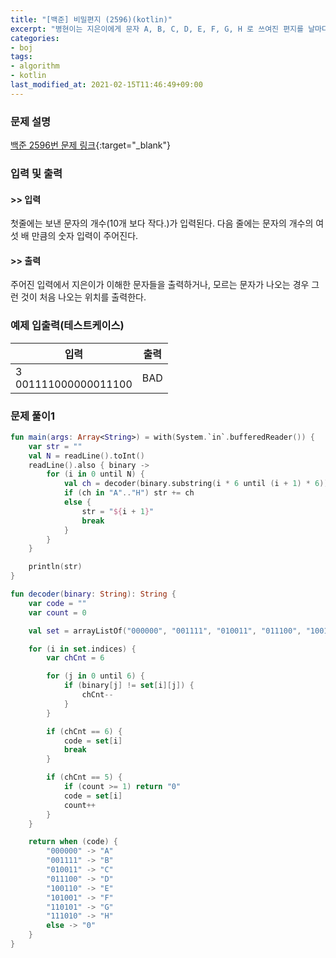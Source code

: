 ```yaml
---
title: "[백준] 비밀편지 (2596)(kotlin)"
excerpt: "병현이는 지은이에게 문자 A, B, C, D, E, F, G, H 로 쓰여진 편지를 날마다 보내는데, 컴퓨터로 보내는 비밀편지로, 한 문자마다 0 또는 1인 숫자 여섯 개를 사용하여 보낸다."
categories:
- boj
tags:
- algorithm
- kotlin
last_modified_at: 2021-02-15T11:46:49+09:00
---
```



### 문제 설명
[백준 2596번 문제 링크](https://www.acmicpc.net/problem/2596#description){:target="_blank"}




### 입력 및 출력
#### >> 입력
첫줄에는 보낸 문자의 개수(10개 보다 작다.)가 입력된다. 다음 줄에는 문자의 개수의 여섯 배 만큼의 숫자 입력이 주어진다.



#### >> 출력
주어진 입력에서 지은이가 이해한 문자들을 출력하거나, 모르는 문자가 나오는 경우 그런 것이 처음 나오는 위치를 출력한다.





### 예제 입출력(테스트케이스)


|입력|출력|
|-----|------|
|3<br>001111000000011100|BAD|




### 문제 풀이1
```kotlin
fun main(args: Array<String>) = with(System.`in`.bufferedReader()) {
    var str = ""
    val N = readLine().toInt()
    readLine().also { binary ->
        for (i in 0 until N) {
            val ch = decoder(binary.substring(i * 6 until (i + 1) * 6))
            if (ch in "A".."H") str += ch
            else {
                str = "${i + 1}"
                break
            }
        }
    }

    println(str)
}

fun decoder(binary: String): String {
    var code = ""
    var count = 0

    val set = arrayListOf("000000", "001111", "010011", "011100", "100110", "101001", "110101", "111010")

    for (i in set.indices) {
        var chCnt = 6

        for (j in 0 until 6) {
            if (binary[j] != set[i][j]) {
                chCnt--
            }
        }

        if (chCnt == 6) {
            code = set[i]
            break
        }

        if (chCnt == 5) {
            if (count >= 1) return "0"
            code = set[i]
            count++
        }
    }

    return when (code) {
        "000000" -> "A"
        "001111" -> "B"
        "010011" -> "C"
        "011100" -> "D"
        "100110" -> "E"
        "101001" -> "F"
        "110101" -> "G"
        "111010" -> "H"
        else -> "0"
    }
}
```